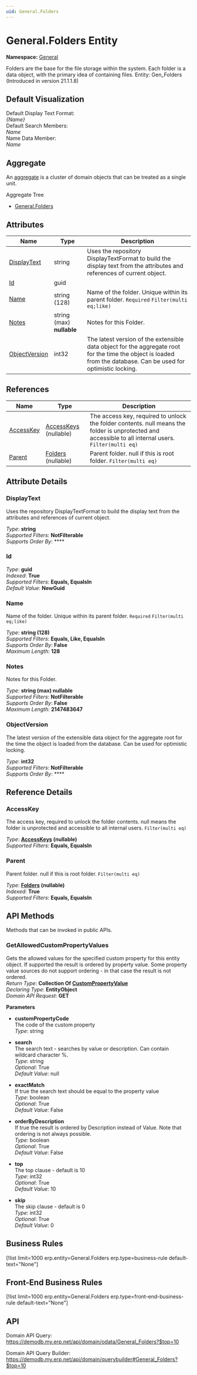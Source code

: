 ```yaml
---
uid: General.Folders
---
```

# General.Folders Entity

**Namespace:** [General](General.md)  

Folders are the base for the file storage within the system. Each folder is a data object, with the primary idea of containing files. Entity: Gen_Folders (Introduced in version 21.1.1.8)

## Default Visualization
Default Display Text Format:  
_{Name}_  
Default Search Members:  
_Name_  
Name Data Member:  
_Name_  

## Aggregate
An [aggregate](https://docs.erp.net/tech/advanced/concepts/aggregates.html) is a cluster of domain objects that can be treated as a single unit.  

Aggregate Tree  
* [General.Folders](General.Folders.md)  

## Attributes

| Name | Type | Description |
| ---- | ---- | --- |
| [DisplayText](General.Folders.md#displaytext) | string | Uses the repository DisplayTextFormat to build the display text from the attributes and references of current object. 
| [Id](General.Folders.md#id) | guid |  
| [Name](General.Folders.md#name) | string (128) | Name of the folder. Unique within its parent folder. `Required` `Filter(multi eq;like)` 
| [Notes](General.Folders.md#notes) | string (max) __nullable__ | Notes for this Folder. 
| [ObjectVersion](General.Folders.md#objectversion) | int32 | The latest version of the extensible data object for the aggregate root for the time the object is loaded from the database. Can be used for optimistic locking. 

## References

| Name | Type | Description |
| ---- | ---- | --- |
| [AccessKey](General.Folders.md#accesskey) | [AccessKeys](Systems.Security.AccessKeys.md) (nullable) | The access key, required to unlock the folder contents. null means the folder is unprotected and accessible to all internal users. `Filter(multi eq)` |
| [Parent](General.Folders.md#parent) | [Folders](General.Folders.md) (nullable) | Parent folder. null if this is root folder. `Filter(multi eq)` |


## Attribute Details

### DisplayText

Uses the repository DisplayTextFormat to build the display text from the attributes and references of current object.

_Type_: **string**  
_Supported Filters_: **NotFilterable**  
_Supports Order By_: ****  

### Id

_Type_: **guid**  
_Indexed_: **True**  
_Supported Filters_: **Equals, EqualsIn**  
_Default Value_: **NewGuid**  

### Name

Name of the folder. Unique within its parent folder. `Required` `Filter(multi eq;like)`

_Type_: **string (128)**  
_Supported Filters_: **Equals, Like, EqualsIn**  
_Supports Order By_: **False**  
_Maximum Length_: **128**  

### Notes

Notes for this Folder.

_Type_: **string (max) __nullable__**  
_Supported Filters_: **NotFilterable**  
_Supports Order By_: **False**  
_Maximum Length_: **2147483647**  

### ObjectVersion

The latest version of the extensible data object for the aggregate root for the time the object is loaded from the database. Can be used for optimistic locking.

_Type_: **int32**  
_Supported Filters_: **NotFilterable**  
_Supports Order By_: ****  


## Reference Details

### AccessKey

The access key, required to unlock the folder contents. null means the folder is unprotected and accessible to all internal users. `Filter(multi eq)`

_Type_: **[AccessKeys](Systems.Security.AccessKeys.md) (nullable)**  
_Supported Filters_: **Equals, EqualsIn**  

### Parent

Parent folder. null if this is root folder. `Filter(multi eq)`

_Type_: **[Folders](General.Folders.md) (nullable)**  
_Indexed_: **True**  
_Supported Filters_: **Equals, EqualsIn**  


## API Methods

Methods that can be invoked in public APIs.

### GetAllowedCustomPropertyValues

Gets the allowed values for the specified custom property for this entity object.              If supported the result is ordered by property value. Some property value sources do not support ordering - in that case the result is not ordered.  
_Return Type_: **Collection Of [CustomPropertyValue](../data-types.md#general.custompropertyvalue)**  
_Declaring Type_: **EntityObject**  
_Domain API Request_: **GET**  

**Parameters**  
  * **customPropertyCode**  
    The code of the custom property  
    _Type_: string  

  * **search**  
    The search text - searches by value or description. Can contain wildcard character %.  
    _Type_: string  
     _Optional_: True  
    _Default Value_: null  

  * **exactMatch**  
    If true the search text should be equal to the property value  
    _Type_: boolean  
     _Optional_: True  
    _Default Value_: False  

  * **orderByDescription**  
    If true the result is ordered by Description instead of Value. Note that ordering is not always possible.  
    _Type_: boolean  
     _Optional_: True  
    _Default Value_: False  

  * **top**  
    The top clause - default is 10  
    _Type_: int32  
     _Optional_: True  
    _Default Value_: 10  

  * **skip**  
    The skip clause - default is 0  
    _Type_: int32  
     _Optional_: True  
    _Default Value_: 0  



## Business Rules

[!list limit=1000 erp.entity=General.Folders erp.type=business-rule default-text="None"]

## Front-End Business Rules

[!list limit=1000 erp.entity=General.Folders erp.type=front-end-business-rule default-text="None"]

## API

Domain API Query:
<https://demodb.my.erp.net/api/domain/odata/General_Folders?$top=10>

Domain API Query Builder:
<https://demodb.my.erp.net/api/domain/querybuilder#General_Folders?$top=10>

